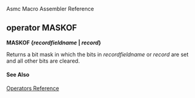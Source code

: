 Asmc Macro Assembler Reference

## operator MASKOF

**MASKOF {_recordfieldname_ | _record_}**

Returns a bit mask in which the bits in _recordfieldname_ or _record_ are set and all other bits are cleared.

#### See Also

[Operators Reference](readme.md)
